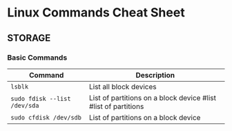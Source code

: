 # Linux Commands Cheat Sheet
## STORAGE
### Basic Commands


| Command                        | Description               |
|--------------------------------|---------------------------|
| `lsblk`                        | List all block devices    |
| `sudo fdisk --list /dev/sda`   | List of partitions on a block device    #list #list of partitions    |
| `sudo cfdisk /dev/sdb` | List of partitions on a block device |

```bash
